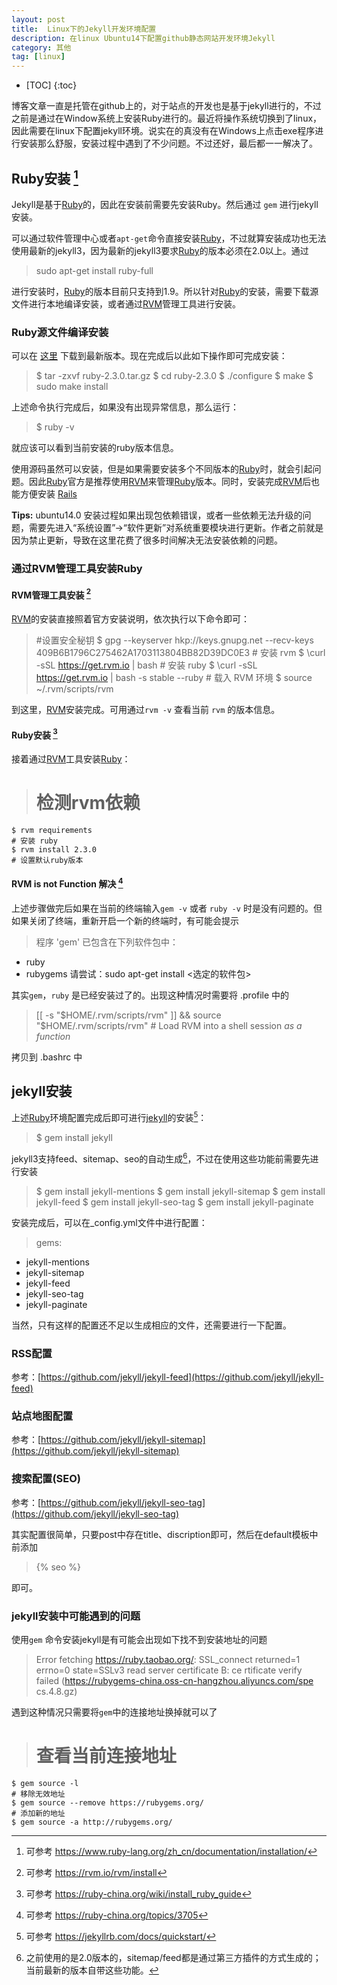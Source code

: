 ```yaml
---
layout: post
title:  Linux下的Jekyll开发环境配置
description: 在linux Ubuntu14下配置github静态网站开发环境Jekyll
category: 其他
tag: [linux]
---
```


* [TOC]
{:toc}

博客文章一直是托管在github上的，对于站点的开发也是基于jekyll进行的，不过之前是通过在Window系统上安装Ruby进行的。最近将操作系统切换到了linux，因此需要在linux下配置jekyll环境。说实在的真没有在Windows上点击exe程序进行安装那么舒服，安装过程中遇到了不少问题。不过还好，最后都一一解决了。

## Ruby安装 [^ruby]

Jekyll是基于[Ruby]的，因此在安装前需要先安装Ruby。然后通过 `gem` 进行jekyll安装。

可以通过软件管理中心或者`apt-get`命令直接安装[Ruby]，不过就算安装成功也无法使用最新的jekyll3，因为最新的jekyll3要求[Ruby]的版本必须在2.0以上。通过

> sudo apt-get install ruby-full

进行安装时，[Ruby]的版本目前只支持到1.9。所以针对[Ruby]的安装，需要下载源文件进行本地编译安装，或者通过[RVM]管理工具进行安装。

### Ruby源文件编译安装

可以在 [这里](https://www.ruby-lang.org/en/downloads/) 下载到最新版本。现在完成后以此如下操作即可完成安装：

> $ tar -zxvf ruby-2.3.0.tar.gz
	$ cd ruby-2.3.0
	$ ./configure
	$ make
	$ sudo make install

上述命令执行完成后，如果没有出现异常信息，那么运行：

> $ ruby -v

就应该可以看到当前安装的ruby版本信息。

使用源码虽然可以安装，但是如果需要安装多个不同版本的[Ruby]时，就会引起问题。因此[Ruby]官方是推荐使用[RVM]来管理[Ruby]版本。同时，安装完成[RVM]后也能方便安装 [Rails]

**Tips:** 	ubuntu14.0 安装过程如果出现包依赖错误，或者一些依赖无法升级的问题，需要先进入“系统设置”->“软件更新”对系统重要模块进行更新。作者之前就是因为禁止更新，导致在这里花费了很多时间解决无法安装依赖的问题。

### 通过RVM管理工具安装Ruby

#### RVM管理工具安装 [^rvm]

[RVM]的安装直接照着官方安装说明，依次执行以下命令即可：

>   #设置安全秘钥
	$ gpg --keyserver hkp://keys.gnupg.net --recv-keys 409B6B1796C275462A1703113804BB82D39DC0E3
	# 安装 rvm
	$ \curl -sSL https://get.rvm.io | bash
	# 安装 ruby
	$ \curl -sSL https://get.rvm.io | bash -s stable --ruby
	# 载入 RVM 环境
	$ source ~/.rvm/scripts/rvm

到这里，[RVM]安装完成。可用通过`rvm -v` 查看当前 `rvm` 的版本信息。

#### Ruby安装 [^rvm-ruby]

接着通过[RVM]工具安装[Ruby]：
		
>   # 检测rvm依赖
	$ rvm requirements
	# 安装 ruby
	$ rvm install 2.3.0
	# 设置默认ruby版本

#### RVM is not Function 解决 [^rvm-is-not-function]

上述步骤做完后如果在当前的终端输入`gem -v` 或者 `ruby -v` 时是没有问题的。但如果关闭了终端，重新开启一个新的终端时，有可能会提示

> 程序 'gem' 已包含在下列软件包中：
 * ruby
 * rubygems
请尝试：sudo apt-get install <选定的软件包>

其实`gem`，`ruby` 是已经安装过了的。出现这种情况时需要将 .profile 中的

> [[ -s "\$HOME/.rvm/scripts/rvm" ]] && source "\$HOME/.rvm/scripts/rvm" # Load RVM into a shell session *as a function*

拷贝到 .bashrc 中

## jekyll安装

上述[Ruby]环境配置完成后即可进行[jekyll]的安装[^jekyll-config]：

> $ gem install jekyll
    
jekyll3支持feed、sitemap、seo的自动生成[^jekyll-comment]，不过在使用这些功能前需要先进行安装

> $ gem install jekyll-mentions
    $ gem install jekyll-sitemap
    $ gem install jekyll-feed
    $ gem install jekyll-seo-tag
    $ gem install jekyll-paginate
    
安装完成后，可以在_config.yml文件中进行配置：

> gems:
  - jekyll-mentions
  - jekyll-sitemap
  - jekyll-feed
  - jekyll-seo-tag
  - jekyll-paginate
  
  
当然，只有这样的配置还不足以生成相应的文件，还需要进行一下配置。

### RSS配置

参考：[https://github.com/jekyll/jekyll-feed](https://github.com/jekyll/jekyll-feed)

### 站点地图配置

参考：[https://github.com/jekyll/jekyll-sitemap](https://github.com/jekyll/jekyll-sitemap)

### 搜索配置(SEO)

参考：[https://github.com/jekyll/jekyll-seo-tag](https://github.com/jekyll/jekyll-seo-tag) 

其实配置很简单，只要post中存在title、discription即可，然后在default模板中</head>前添加

> {\% seo \%}

即可。

### jekyll安装中可能遇到的问题

使用`gem` 命令安装jekyll是有可能会出现如下找不到安装地址的问题

> Error fetching https://ruby.taobao.org/:
          SSL_connect returned=1 errno=0 state=SSLv3 read server certificate B: ce
  rtificate verify failed (https://rubygems-china.oss-cn-hangzhou.aliyuncs.com/spe
  cs.4.8.gz)

遇到这种情况只需要将`gem`中的连接地址换掉就可以了
    
>   # 查看当前连接地址
    $ gem source -l
    # 移除无效地址
    $ gem source --remove https://rubygems.org/
    # 添加新的地址
    $ gem source -a http://rubygems.org/

[^ruby]: 可参考 https://www.ruby-lang.org/zh_cn/documentation/installation/
[^rvm]: 可参考 https://rvm.io/rvm/install
[^rvm-ruby]:  可参考 https://ruby-china.org/wiki/install_ruby_guide
[^rvm-is-not-function]: 可参考 https://ruby-china.org/topics/3705
[^jekyll-config]: 可参考 https://jekyllrb.com/docs/quickstart/
[^jekyll-comment]: 之前使用的是2.0版本的，sitemap/feed都是通过第三方插件的方式生成的；当前最新的版本自带这些功能。
[^jekyll pit]: 可参考 https://tonypepelu.github.io/archivers/how-to-use-jekyll-with-easybook-to-create-blog

[Ruby]: https://www.ruby-lang.org/zh_cn/ "ruby"
[Rails]: http://rubyonrails.org/ "rails"
[RVM]: https://rvm.io/ "rvm"
[Jekyll]: http://jekyllcn.com/ "jekyll"